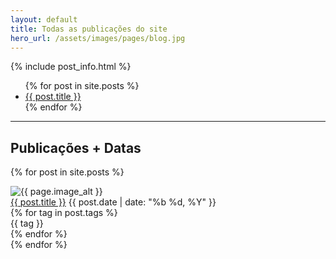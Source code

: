 ```yaml
---
layout: default
title: Todas as publicações do site
hero_url: /assets/images/pages/blog.jpg
---
```


{% include post_info.html %}

<ul>
{% for post in site.posts %}
  <li><a href="{{ post.url }}">{{ post.title }}</a></li>
{% endfor %}
</ul>

<hr>

<h2>Publicações + Datas</h2>

{% for post in site.posts %}
<div class="post-preview">
  <img class="post-preview__left" src="{{ post.image }}" alt="{{ page.image_alt }}">
  <div class="post-preview__right">
    <a class="preview-title" href="{{ post.url }}">{{ post.title }}</a>
    <span>{{ post.date | date: "%b %d, %Y" }}</span>
    <div class="tag-group">
      {% for tag in post.tags %}
        <div class="tag"><span class="tag-text">{{ tag }}</span></div>
      {% endfor %}
    </div>
  </div>
</div>
{% endfor %}